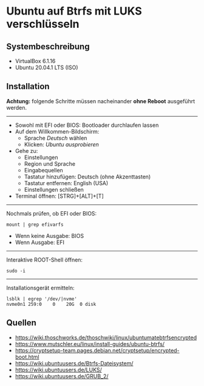 # Ubuntu auf Btrfs mit LUKS verschlüsseln

## Systembeschreibung
* VirtualBox 6.1.16
* Ubuntu 20.04.1 LTS (ISO)

## Installation

**Achtung:** folgende Schritte müssen nacheinander **ohne Reboot** ausgeführt werden.

---

* Sowohl mit EFI oder BIOS: Bootloader durchlaufen lassen
* Auf dem Willkommen-Bildschirm:
  * Sprache *Deutsch* wählen
  * Klicken: *Ubuntu ausprobieren*
* Gehe zu:
  * Einstellungen
  * Region und Sprache
  * Eingabequellen
  * Tastatur hinzufügen: Deutsch (ohne Akzenttasten)
  * Tastatur entfernen: English (USA)
  * Einstellungen schließen
* Terminal öffnen: [STRG]+[ALT]+[T]

---

Nochmals prüfen, ob EFI oder BIOS:
```
mount | grep efivarfs
```
* Wenn keine Ausgabe: BIOS
* Wenn Ausgabe: EFI

---

Interaktive ROOT-Shell öffnen:
```
sudo -i
```

---

Installationsgerät ermitteln:
```
lsblk | egrep '/dev/|nvme' 
nvme0n1 259:0    0    20G  0 disk
```


## Quellen
* https://wiki.thoschworks.de/thoschwiki/linux/ubuntumatebtrfsencrypted
* https://www.mutschler.eu/linux/install-guides/ubuntu-btrfs/
* https://cryptsetup-team.pages.debian.net/cryptsetup/encrypted-boot.html
* https://wiki.ubuntuusers.de/Btrfs-Dateisystem/
* https://wiki.ubuntuusers.de/LUKS/
* https://wiki.ubuntuusers.de/GRUB_2/
